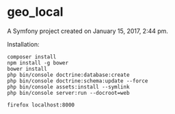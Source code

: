 geo_local
=========

A Symfony project created on January 15, 2017, 2:44 pm.

Installation:

```
composer install
npm install -g bower
bower install
php bin/console doctrine:database:create
php bin/console doctrine:schema:update --force
php bin/console assets:install --symlink
php bin/console server:run --docroot=web
```

```
firefox localhost:8000
```
